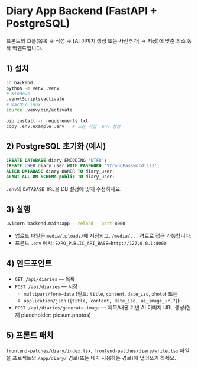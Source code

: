# Diary App Backend (FastAPI + PostgreSQL)

프론트의 흐름(목록 → 작성 → [AI 이미지 생성 또는 사진추가] → 저장)에 맞춘 최소 동작 백엔드입니다.

## 1) 설치

```bash
cd backend
python -m venv .venv
# Windows
.venv\Scripts\activate
# macOS/Linux
source .venv/bin/activate

pip install -r requirements.txt
copy .env.example .env   # 또는 직접 .env 생성
```

## 2) PostgreSQL 초기화 (예시)

```sql
CREATE DATABASE diary ENCODING 'UTF8';
CREATE USER diary_user WITH PASSWORD 'StrongPassword!123';
ALTER DATABASE diary OWNER TO diary_user;
GRANT ALL ON SCHEMA public TO diary_user;
```

`.env`의 `DATABASE_URL`을 DB 설정에 맞게 수정하세요.

## 3) 실행

```bash
uvicorn backend.main:app --reload --port 8000
```

- 업로드 파일은 `media/uploads/`에 저장되고, `/media/...` 경로로 접근 가능합니다.
- 프론트 `.env` 예시: `EXPO_PUBLIC_API_BASE=http://127.0.0.1:8000`

## 4) 엔드포인트

- `GET /api/diaries` — 목록
- `POST /api/diaries` — 저장
  - `multipart/form-data` (필드: `title`, `content`, `date_iso`, `photo`) 또는
  - `application/json` (`{title, content, date_iso, ai_image_url?}`)
- `POST /api/diaries/generate-image` — 제목/내용 기반 AI 이미지 URL 생성(현재 placeholder: picsum.photos)

## 5) 프론트 패치

`frontend-patches/diary/index.tsx`, `frontend-patches/diary/write.tsx` 파일을
프로젝트의 `/app/diary/` 경로(또는 네가 사용하는 경로)에 덮어쓰기 하세요.
